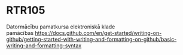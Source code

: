 # RTR105
Datormācību pamatkursa elektroniskā klade  
pamācības https://docs.github.com/en/get-started/writing-on-github/getting-started-with-writing-and-formatting-on-github/basic-writing-and-formatting-syntax
